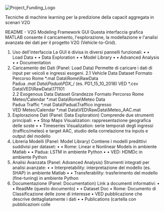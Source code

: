 ![Project_Funding_Logo](https://github.com/user-attachments/assets/767fa159-4f61-4f93-aa0d-682375f72f59)

Tecniche di machine learning per la predizione della capacit aggregata in scenari V2G

README - V2G Modeling Framework GUI
Questa interfaccia grafica MATLAB consente il caricamento, l'esplorazione, la modellazione e l'analisi avanzata dei dati per il progetto V2G (Vehicle-to-Grid).
1. Uso dell'interfaccia
La GUI è divisa in diversi pannelli funzionali:
•	• Load Data
•	• Data Exploration
•	• Model Library
•	• Advanced Analysis
•	• Documentation
2. Caricamento dei Dati (Panel: Load Data)
Permette di caricare i dati di input per veicoli e ingressi esogeni.
2.1 Vehicle Data
Dataset	Formato	Percorso
Rome	*.mat	Data\Rome\RawData\
Padua	*.mat	Data\Padua\PDX_*/ (es. PD1_15_10_2018)
VED	*.csv	Data\VED\RawData\171101\
2.2 Exogenous Data
Dataset	Grandezze	Formato	Percorso
Rome	Meteo/Calendar	*.mat	Data\Rome\Meteo Data\
Padua	Traffic	*.mat	Data\Padua\Traffico ingresso\
VED	Meteo/Calendar	*.mat	Data\VED\RawData\Meteo_AAC.mat
3. Esplorazione Dati (Panel: Data Exploration)
Comprende due strumenti principali:
•	• Stop Maps Visualization: rappresentazione geografica delle soste
•	• Timeseries Visualization: serie temporali degli ingressi (traffico/meteo) e target AAC, studio della correlazione tra inputs e output del modello
4. Libreria Modelli (Panel: Model Library)
Contiene i modelli predittivi suddivisi per dataset:
•	• Rome: Linear e Nonlinear Models in ambiente Matlab
•	• Padua: LSTM in ambiente Python
•	• VED: HDMDc in ambiente Python
5. Analisi Avanzata (Panel: Advanced Analysis)
Strumenti integrati per analisi avanzate:
•	• Interpretability: interpretazione del modello (es. SHAP) in ambiente Matlab
•	• Transferability: trasferimento del modello (fine-tuning) in ambiente Python
6. Documentazione (Panel: Documentation)
Link a documenti informativi:
•	• ReadMe (questo documento)
•	• Dataset Doc
•	Rome: Documento di Classificazione delle zone di interesse
•	VED pubblicazione che descrive dettagliatamente i dati
•	• Publications (cartella con pubblicazioni colle

